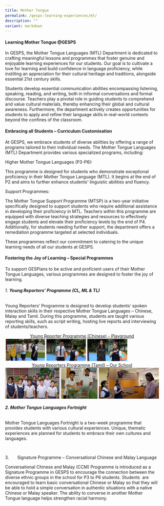 ```yaml
---
title: Mother Tongue
permalink: /gesps-learning-experiences/mt/
description: ""
variant: markdown
---
```

#### Learning Mother Tongue @GESPS

In GESPS, the Mother Tongue Languages (MTL) Department is dedicated to crafting meaningful lessons and programmes that foster genuine and enjoyable learning experiences for our students. Our goal is to cultivate a love for learning and build confidence in language proficiency, while instilling an appreciation for their cultural heritage and traditions, alongside essential 21st century skills.

Students develop essential communication abilities encompassing listening, speaking, reading, and writing, both in informal conversations and formal discourse. Teachers play a pivotal role in guiding students to comprehend and value cultural materials, thereby enhancing their global and cultural awareness. Furthermore, the department actively creates opportunities for students to apply and refine their language skills in real-world contexts beyond the confines of the classroom.
  

#### Embracing all Students – Curriculum Customisation

At GESPS, we embrace students of diverse abilities by offering a range of programs tailored to their individual needs. The Mother Tongue Languages (MTL) Department provides various specialized programs, including:

Higher Mother Tongue Languages (P3-P6):

This programme is designed for students who demonstrate exceptional proficiency in their Mother Tongue Language (MTL). It begins at the end of P2 and aims to further enhance students' linguistic abilities and fluency.

Support Programmes:

The Mother Tongue Support Programme (MTSP) is a two-year initiative specifically designed to support students who require additional assistance in developing their proficiency in MTL. Teachers within this programme are equipped with diverse teaching strategies and resources to effectively engage students and elevate their proficiency levels by the end of P4. Additionally, for students needing further support, the department offers a remediation programme targeted at selected individuals.

These programmes reflect our commitment to catering to the unique learning needs of all our students at GESPS.


#### Fostering the Joy of Learning – Special Programmes

To support GESPians to be active and proficient users of their Mother Tongue Languages, various programmes are designed to foster the joy of learning.&nbsp;&nbsp;

 ###### 1. **Young Reporters’ Programme (CL, ML &amp; TL)** <br>
Young Reporters’ Programme is designed to develop students’ spoken interaction skills in their respective Mother Tongue Languages – Chinese, Malay and Tamil. During this programme,&nbsp;students are taught various reporting skills, such as script writing, hosting live reports and interviewing of students/teachers.&nbsp;

<center><a href="https://go.gov.sg/gesps-yrp-playground">Young Reporter Programme (Chinese) - Playground</a></center>

<img src="/images/MT1.png" style="width:80%">

<center><a href="https://www.youtube.com/watch?v=JPXVncr5r-8">Young Reporters Programme (Tamil) – Our School</a></center>

<img src="/images/YRP__Tamil__1.jpg" style="width:36%" align="left">
<img src="/images/YRP__Tamil__2.jpg" style="width:24.1%" align="left">
<img src="/images/YRP__Tamil__3.jpg" style="width:39%" align="right">
<br clear="left">


###### **2. Mother Tongue Languages Fortnight**

Mother Tongue Languages Fortnight is a two-week programme that provides students with various cultural experiences. Unique, thematic experiences are planned for students to embrace their own cultures and languages.

<img src="" style="width:80%">
<img src="" style="width:80%">
		 
		 
3.&nbsp;&nbsp;&nbsp;&nbsp;&nbsp;&nbsp;&nbsp;Signature Programme – Conversational Chinese and Malay Language

  
Conversational Chinese and Malay (CCM) Programme is introduced as a Signature Programme in GESPS to encourage the connection between the diverse ethnic groups in the school for P3 to P6 students. Students&nbsp; are encouraged to learn basic conversational Chinese or Malay so that they will be able to hold a simple conversation in authentic situations with a native Chinese or Malay speaker. The ability to converse in another Mother Tongue language helps strengthen racial harmony.<p></p>